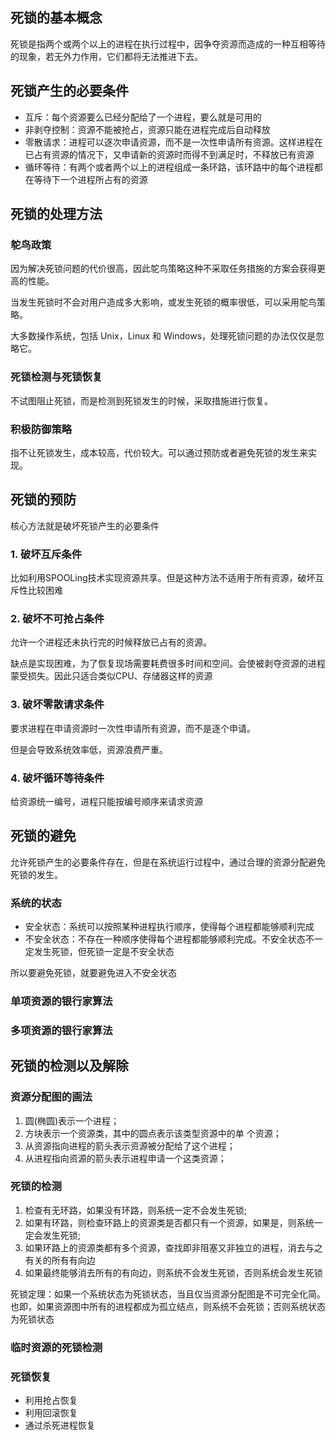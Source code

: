 ## 死锁的基本概念

死锁是指两个或两个以上的进程在执行过程中，因争夺资源而造成的一种互相等待的现象，若无外力作用，它们都将无法推进下去。

## 死锁产生的必要条件

- 互斥：每个资源要么已经分配给了一个进程，要么就是可用的
- 非剥夺控制：资源不能被抢占，资源只能在进程完成后自动释放
- 零散请求：进程可以逐次申请资源，而不是一次性申请所有资源。这样进程在已占有资源的情况下，又申请新的资源时而得不到满足时，不释放已有资源
- 循环等待：有两个或者两个以上的进程组成一条环路，该环路中的每个进程都在等待下一个进程所占有的资源

## 死锁的处理方法

### 鸵鸟政策

因为解决死锁问题的代价很高，因此鸵鸟策略这种不采取任务措施的方案会获得更高的性能。

当发生死锁时不会对用户造成多大影响，或发生死锁的概率很低，可以采用鸵鸟策略。

大多数操作系统，包括 Unix，Linux 和 Windows，处理死锁问题的办法仅仅是忽略它。

### 死锁检测与死锁恢复

不试图阻止死锁，而是检测到死锁发生的时候，采取措施进行恢复。

### 积极防御策略

指不让死锁发生，成本较高，代价较大。可以通过预防或者避免死锁的发生来实现。

## 死锁的预防

核心方法就是破坏死锁产生的必要条件

### 1. 破坏互斥条件

比如利用SPOOLing技术实现资源共享。但是这种方法不适用于所有资源，破坏互斥性比较困难

### 2. 破坏不可抢占条件

允许一个进程还未执行完的时候释放已占有的资源。

缺点是实现困难，为了恢复现场需要耗费很多时间和空间。会使被剥夺资源的进程蒙受损失。因此只适合类似CPU、存储器这样的资源

### 3. 破坏零散请求条件

要求进程在申请资源时一次性申请所有资源，而不是逐个申请。

但是会导致系统效率低，资源浪费严重。

### 4. 破坏循环等待条件

给资源统一编号，进程只能按编号顺序来请求资源

## 死锁的避免

允许死锁产生的必要条件存在，但是在系统运行过程中，通过合理的资源分配避免死锁的发生。

### 系统的状态

- 安全状态：系统可以按照某种进程执行顺序，使得每个进程都能够顺利完成
- 不安全状态：不存在一种顺序使得每个进程都能够顺利完成。不安全状态不一定发生死锁，但死锁一定是不安全状态

所以要避免死锁，就要避免进入不安全状态

### 单项资源的银行家算法

### 多项资源的银行家算法

## 死锁的检测以及解除

### 资源分配图的画法

1. 圆(椭圆)表示一个进程；
2. 方块表示一个资源类，其中的圆点表示该类型资源中的单
个资源；
3. 从资源指向进程的箭头表示资源被分配给了这个进程；
4. 从进程指向资源的箭头表示进程申请一个这类资源；

### 死锁的检测

1. 检查有无环路，如果没有环路，则系统一定不会发生死锁;
2. 如果有环路，则检查环路上的资源类是否都只有一个资源，如果是，则系统一定会发生死锁;
3. 如果环路上的资源类都有多个资源，查找即非阻塞又非独立的进程，消去与之有关的所有有向边
4. 如果最终能够消去所有的有向边，则系统不会发生死锁，否则系统会发生死锁

死锁定理：如果一个系统状态为死锁状态，当且仅当资源分配图是不可完全化简。也即，如果资源图中所有的进程都成为孤立结点，则系统不会死锁；否则系统状态为死锁状态

### 临时资源的死锁检测



### 死锁恢复
- 利用抢占恢复
- 利用回滚恢复
- 通过杀死进程恢复